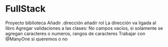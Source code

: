 # FullStack
Proyecto biblioteca
Añadir .dirección
añadir rol
La dirección va ligada al libro
Agregar validaciones a las clases: No campos vacios, si solamente se agregan caracteres o numeros, rangos de caracteres
Trabajar con @ManyOne si queremos o no